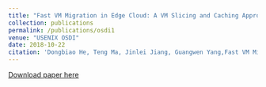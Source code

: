 ```yaml
---
title: "Fast VM Migration in Edge Cloud: A VM Slicing and Caching Approach"
collection: publications
permalink: /publications/osdi1
venue: "USENIX OSDI"
date: 2018-10-22
citation: 'Dongbiao He, Teng Ma, Jinlei Jiang, Guangwen Yang,Fast VM Migration in Edge Cloud: A VM Slicing and Caching Approach. USENIX OSDI 2018 Poster. '
---
```

[Download paper here](https://herbdb.github.io/files/osdi1.pdf)

